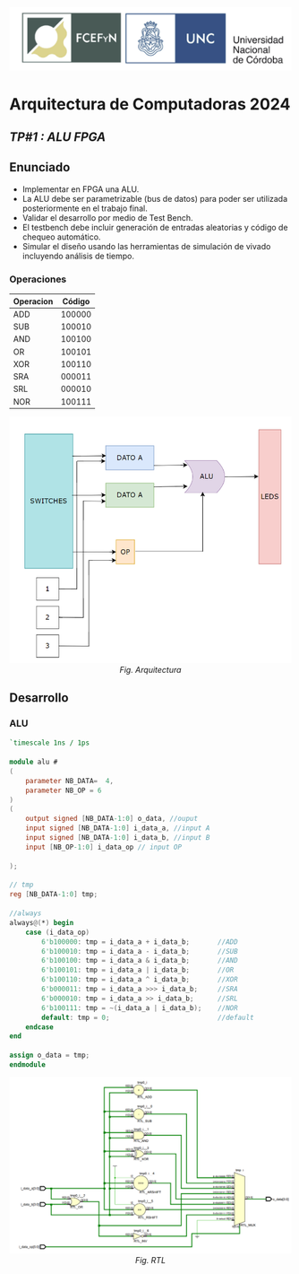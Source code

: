 <p align="center">
  <img src="./img/portada.png"><br>
</p>

# Arquitectura de Computadoras 2024
## _TP#1 : ALU FPGA_

## Enunciado

- Implementar en FPGA una ALU.
- La ALU debe ser parametrizable (bus de datos) para poder ser utilizada posteriormente en el trabajo final.
- Validar el desarrollo por medio de Test Bench.
- El testbench debe incluir generación de entradas aleatorias y código de chequeo automático.
- Simular el diseño usando las herramientas de simulación de vivado incluyendo análisis de tiempo.

### Operaciones

| Operacion | Código    | 
|-----------|-----------|
| ADD       | 100000   | 
| SUB       | 100010   | 
| AND       | 100100   |
| OR        | 100101   |
| XOR       | 100110   |
| SRA       | 000011   |
| SRL       | 000010   |
| NOR       | 100111   |

<p align="center">
  <img src="./img/arq.png"><br>
  <em>Fig. Arquitectura</em>
</p>

## Desarrollo

### ALU

```verilog
`timescale 1ns / 1ps

module alu #
(
    parameter NB_DATA=  4,
    parameter NB_OP = 6
)
(
    output signed [NB_DATA-1:0] o_data, //ouput
    input signed [NB_DATA-1:0] i_data_a, //input A
    input signed [NB_DATA-1:0] i_data_b, //input B
    input [NB_OP-1:0] i_data_op // input OP
    
);

// tmp
reg [NB_DATA-1:0] tmp;

//always
always@(*) begin
    case (i_data_op)
        6'b100000: tmp = i_data_a + i_data_b;       //ADD
        6'b100010: tmp = i_data_a - i_data_b;       //SUB
        6'b100100: tmp = i_data_a & i_data_b;       //AND
        6'b100101: tmp = i_data_a | i_data_b;       //OR
        6'b100110: tmp = i_data_a ^ i_data_b;       //XOR
        6'b000011: tmp = i_data_a >>> i_data_b;     //SRA
        6'b000010: tmp = i_data_a >> i_data_b;      //SRL
        6'b100111: tmp = ~(i_data_a | i_data_b);    //NOR
        default: tmp = 0;                           //default
    endcase
end

assign o_data = tmp;
endmodule

```
<p align="center">
  <img src="./img/rtl.png"><br>
  <em>Fig. RTL</em>
</p>